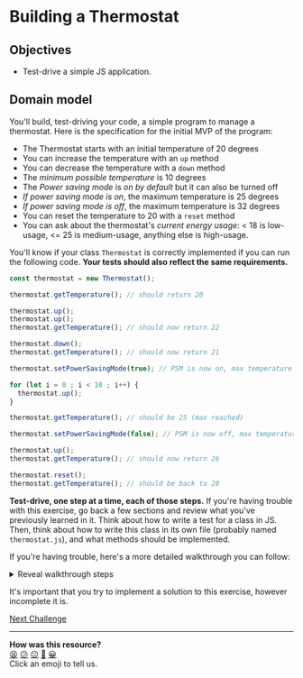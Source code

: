 # Building a Thermostat

## Objectives

 * Test-drive a simple JS application.

## Domain model

You'll build, test-driving your code, a simple program to manage a thermostat. Here is the specification for the initial MVP of the program:

* The Thermostat starts with an initial temperature of 20 degrees
* You can increase the temperature with an `up` method
* You can decrease the temperature with a `down` method
* The *minimum possible temperature* is 10 degrees
* The *Power saving mode* is *on by default* but it can also be turned off
* *If power saving mode is on*, the maximum temperature is 25 degrees
* *If power saving mode is off*, the maximum temperature is 32 degrees
* You can reset the temperature to 20 with a `reset` method
* You can ask about the thermostat's *current energy usage*: < 18 is low-usage, <= 25 is medium-usage, anything else is high-usage.

You'll know if your class `Thermostat` is correctly implemented if you can run the following code. **Your tests should also reflect the same requirements.**

```javascript
const thermostat = new Thermostat();

thermostat.getTemperature(); // should return 20

thermostat.up();
thermostat.up();
thermostat.getTemperature(); // should now return 22

thermostat.down();
thermostat.getTemperature(); // should now return 21

thermostat.setPowerSavingMode(true); // PSM is now on, max temperature is 25

for (let i = 0 ; i < 10 ; i++) {
  thermostat.up();
}

thermostat.getTemperature(); // should be 25 (max reached)

thermostat.setPowerSavingMode(false); // PSM is now off, max temperature is no more 25

thermostat.up();
thermostat.getTemperature(); // should now return 26

thermostat.reset();
thermostat.getTemperature(); // should be back to 20
```

**Test-drive, one step at a time, each of those steps.** If you're having trouble with this exercise, go back a few sections and review what you've previously learned in it. Think about how to write a test for a class in JS. Then, think about how to write this class in its own file (probably named `thermostat.js`), and what methods should be implemented.

If you're having trouble, here's a more detailed walkthrough you can follow:

<details><summary>Reveal walkthrough steps</summary>
<p>

1. To setup the project, create a directory and initialise the `package.json` file using `npm init`.
2. Install the Jest library using `npm install`.
3. Now write a first test file named `thermostat.test.js` and write a simple unit test for the `Thermostat` class. A new instance of this class should be initialised with a  property `temperature` set to 20. You may have a `getTemperature` method on this instance to retrieve this value. This is the method you should test.
4. Now write the class `Thermostat` in its file `thermostat.js`. Implement the constructor to initialise the `temperature` property to 20, and the `getTemperature` method.
5. Verify your code by running `jest`. Don't forget to use `module.exports` and `require` to use the class in the test file!
6. Test-drive and implement the two other methods `up` and `down`, following the same process.
7. Having a minimum temperature will likely require a condition to check whether we can decrease the temperature further in `down`. Don't forget to test-drive this step as well!
8. Implementing power saving mode will require more properties and more conditional checks when changing the temperature. Don't forget to test-drive this step as well!


</p>
</details>

It's important that you try to implement a solution to this exercise, however incomplete it is. 



[Next Challenge](22_callbacks.md)

<!-- BEGIN GENERATED SECTION DO NOT EDIT -->

---

**How was this resource?**  
[😫](https://airtable.com/shrUJ3t7KLMqVRFKR?prefill_Repository=makersacademy/javascript-fundamentals&prefill_File=contents/21_thermostat.md&prefill_Sentiment=😫) [😕](https://airtable.com/shrUJ3t7KLMqVRFKR?prefill_Repository=makersacademy/javascript-fundamentals&prefill_File=contents/21_thermostat.md&prefill_Sentiment=😕) [😐](https://airtable.com/shrUJ3t7KLMqVRFKR?prefill_Repository=makersacademy/javascript-fundamentals&prefill_File=contents/21_thermostat.md&prefill_Sentiment=😐) [🙂](https://airtable.com/shrUJ3t7KLMqVRFKR?prefill_Repository=makersacademy/javascript-fundamentals&prefill_File=contents/21_thermostat.md&prefill_Sentiment=🙂) [😀](https://airtable.com/shrUJ3t7KLMqVRFKR?prefill_Repository=makersacademy/javascript-fundamentals&prefill_File=contents/21_thermostat.md&prefill_Sentiment=😀)  
Click an emoji to tell us.

<!-- END GENERATED SECTION DO NOT EDIT -->
